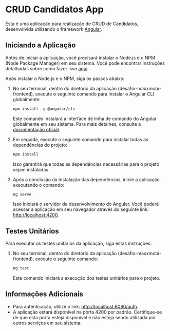 # CRUD Candidatos App

Esta é uma aplicação para realização de CRUD de Candidatos, desenvolvida utilizando o framework [Angular](https://angular.io).

## Iniciando a Aplicação

Antes de iniciar a aplicação, você precisará instalar o Node.js e o NPM (Node Package Manager) em seu sistema. Você pode encontrar instruções detalhadas sobre como fazer isso [aqui](https://docs.npmjs.com/downloading-and-installing-node-js-and-npm).

Após instalar o Node.js e o NPM, siga os passos abaixo:

1. No seu terminal, dentro do diretório da aplicação (desafio-maxxmobi-frontend), execute o seguinte comando para instalar o Angular CLI globalmente:

    ```bash
    npm install -g @angular/cli
    ```

    Este comando instalará a interface de linha de comando do Angular globalmente em seu sistema. Para mais detalhes, consulte a [documentação oficial](https://angular.io/guide/setup-local#install-the-angular-cli).

2. Em seguida, execute o seguinte comando para instalar todas as dependências do projeto:

    ```bash
    npm install
    ```

    Isso garantirá que todas as dependências necessárias para o projeto sejam instaladas.

3. Após a conclusão da instalação das dependências, inicie a aplicação executando o comando:

    ```bash
    ng serve
    ```

    Isso iniciará o servidor de desenvolvimento do Angular. Você poderá acessar a aplicação em seu navegador através do seguinte link: [http://localhost:4200](http://localhost:4200).

## Testes Unitários

Para executar os testes unitários da aplicação, siga estas instruções:

1. No seu terminal, dentro do diretório da aplicação (desafio-maxxmobi-frontend), execute o seguinte comando:

    ```bash
    ng test
    ```

    Este comando iniciará a execução dos testes unitários para o projeto.

## Informações Adicionais

- Para autenticação, utilize o link: [http://localhost:8080/auth](http://localhost:8080/auth).
- A aplicação estará disponível na porta 4200 por padrão. Certifique-se de que esta porta esteja disponível e não esteja sendo utilizada por outros serviços em seu sistema.


